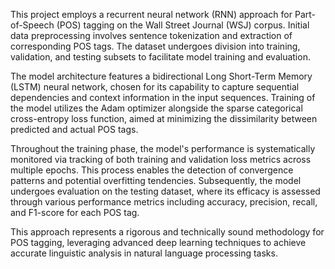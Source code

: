 This project employs a recurrent neural network (RNN) approach for Part-of-Speech (POS) tagging on the Wall Street Journal (WSJ) corpus. Initial data preprocessing involves sentence tokenization and extraction of corresponding POS tags. The dataset undergoes division into training, validation, and testing subsets to facilitate model training and evaluation.

The model architecture features a bidirectional Long Short-Term Memory (LSTM) neural network, chosen for its capability to capture sequential dependencies and context information in the input sequences. Training of the model utilizes the Adam optimizer alongside the sparse categorical cross-entropy loss function, aimed at minimizing the dissimilarity between predicted and actual POS tags.

Throughout the training phase, the model's performance is systematically monitored via tracking of both training and validation loss metrics across multiple epochs. This process enables the detection of convergence patterns and potential overfitting tendencies. Subsequently, the model undergoes evaluation on the testing dataset, where its efficacy is assessed through various performance metrics including accuracy, precision, recall, and F1-score for each POS tag.

This approach represents a rigorous and technically sound methodology for POS tagging, leveraging advanced deep learning techniques to achieve accurate linguistic analysis in natural language processing tasks.
